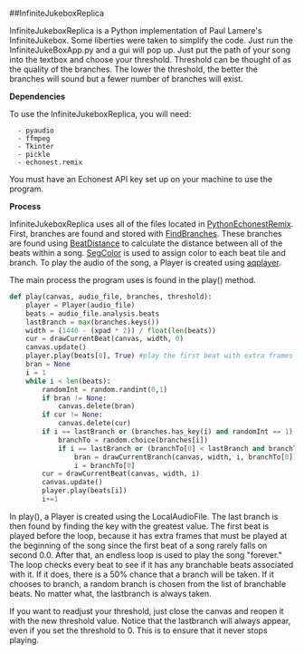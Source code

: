 ##InfiniteJukeboxReplica

InfiniteJukeboxReplica is a Python implementation of Paul Lamere's InfiniteJukebox. Some liberties were taken to simplify the code. Just run the InfiniteJukeBoxApp.py and a gui will pop up. Just put the path of your song into the textbox and choose your threshold. Threshold can be thought of as the quality of the branches. The lower the threshold, the better the branches will sound but a fewer number of branches will exist.

**Dependencies**

To use the InfiniteJukeboxReplica, you will need:

      - pyaudio
      - ffmpeg
      - Tkinter
      - pickle
      - echonest.remix 

You must have an Echonest API key set up on your machine to use the program.

**Process**

InfiniteJukeboxReplica uses all of the files located in [PythonEchonestRemix]. First, branches are found and stored with [FindBranches]. These branches are found using [BeatDistance] to calculate the distance between all of the beats within a song. [SegColor] is used to assign color to each beat tile and branch. To play the audio of the song, a Player is created using [aqplayer]. 

The main process the program uses is found in the play() method.

```python
def play(canvas, audio_file, branches, threshold):
    player = Player(audio_file)
    beats = audio_file.analysis.beats
    lastBranch = max(branches.keys())
    width = (1440 - (xpad * 2)) / float(len(beats))
    cur = drawCurrentBeat(canvas, width, 0)
    canvas.update()
    player.play(beats[0], True) #play the first beat with extra frames for intro
    bran = None
    i = 1
    while i < len(beats):
        randomInt = random.randint(0,1)
        if bran != None:
            canvas.delete(bran)
        if cur != None:
            canvas.delete(cur)
        if i == lastBranch or (branches.has_key(i) and randomInt == 1):
            branchTo = random.choice(branches[i])
            if i == lastBranch or (branchTo[0] < lastBranch and branchTo[1] <= threshold):
                bran = drawCurrentBranch(canvas, width, i, branchTo[0])
                i = branchTo[0]
        cur = drawCurrentBeat(canvas, width, i)
        canvas.update()
        player.play(beats[i])
        i+=1
```

In play(), a Player is created using the LocalAudioFile. The last branch is then found by finding the key with the greatest value. The first beat is played before the loop, because it has extra frames that must be played at the beginning of the song since the first beat of a song rarely falls on second 0.0. After that, an endless loop is used to play the song "forever." The loop checks every beat to see if it has any branchable beats associated with it. If it does, there is a 50% chance that a branch will be taken. If it chooses to branch, a random branch is chosen from the list of branchable beats. No matter what, the lastbranch is always taken. 

If you want to readjust your threshold, just close the canvas and reopen it with the new threshold value. Notice that the lastbranch will always appear, even if you set the threshold to 0. This is to ensure that it never stops playing.

[PythonEchonestRemix]: https://github.com/jlstack/PythonEchonestRemix
[aqplayer]: https://github.com/jlstack/PythonEchonestRemix/tree/master/aqplayer
[BeatDistance]: https://github.com/jlstack/PythonEchonestRemix/tree/master/BeatDistance
[FindBranches]: https://github.com/jlstack/PythonEchonestRemix/tree/master/FindBranches
[SegColor]: https://github.com/jlstack/PythonEchonestRemix/tree/master/SegColor  
